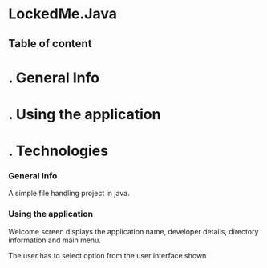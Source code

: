 # LockedMe.Java
## Table of content
<h1> . General Info </h1>

<h1> . Using the application</h1>

<h1> . Technologies</h1>

### General Info
A simple file handling project in java.
### Using the application
Welcome screen displays the application name, developer details, directory information and main menu.

The user has to select option from the user interface shown
